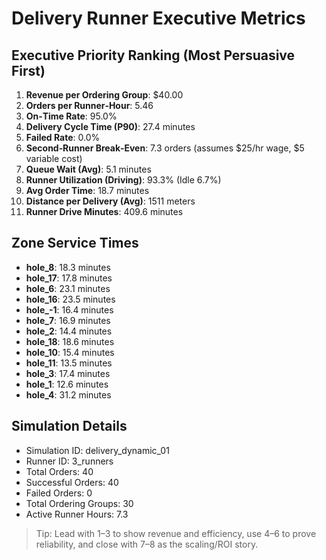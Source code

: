 # Delivery Runner Executive Metrics

## Executive Priority Ranking (Most Persuasive First)
1. **Revenue per Ordering Group**: $40.00
2. **Orders per Runner‑Hour**: 5.46
3. **On‑Time Rate**: 95.0%
4. **Delivery Cycle Time (P90)**: 27.4 minutes
5. **Failed Rate**: 0.0%
6. **Second‑Runner Break‑Even**: 7.3 orders (assumes $25/hr wage, $5 variable cost)
7. **Queue Wait (Avg)**: 5.1 minutes
8. **Runner Utilization (Driving)**: 93.3% (Idle 6.7%)
9. **Avg Order Time**: 18.7 minutes
10. **Distance per Delivery (Avg)**: 1511 meters
11. **Runner Drive Minutes**: 409.6 minutes

## Zone Service Times
- **hole_8**: 18.3 minutes
- **hole_17**: 17.8 minutes
- **hole_6**: 23.1 minutes
- **hole_16**: 23.5 minutes
- **hole_-1**: 16.4 minutes
- **hole_7**: 16.9 minutes
- **hole_2**: 14.4 minutes
- **hole_18**: 18.6 minutes
- **hole_10**: 15.4 minutes
- **hole_11**: 13.5 minutes
- **hole_3**: 17.4 minutes
- **hole_1**: 12.6 minutes
- **hole_4**: 31.2 minutes


## Simulation Details
- Simulation ID: delivery_dynamic_01
- Runner ID: 3_runners
- Total Orders: 40
- Successful Orders: 40
- Failed Orders: 0
- Total Ordering Groups: 30
- Active Runner Hours: 7.3

> Tip: Lead with 1–3 to show revenue and efficiency, use 4–6 to prove reliability, and close with 7–8 as the scaling/ROI story.
